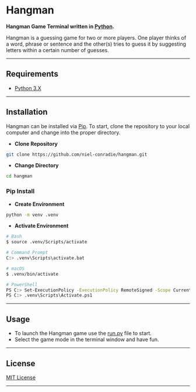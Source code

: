 # **Hangman**

**Hangman Game Terminal written in [Python](https://www.python.org).**

Hangman is a guessing game for two or more players. One player thinks of a word, phrase or sentence and the other(s) tries to guess it by suggesting letters within a certain number of guesses.

----
## **Requirements**

- [Python 3.X](https://www.python.org/downloads/)
----
## **Installation**

Hangman can be installed via [Pip](https://pypi.org/project/pip/). To start, clone the repository to your local computer and change into the proper directory.

* **Clone Repository**
```bash
git clone https://github.com/niel-conradie/hangman.git
```
* **Change Directory**
```bash
cd hangman
```
### **Pip Install**

* **Create Environment**
```bash
python -m venv .venv
```
* **Activate Environment**
```bash
# Bash
$ source .venv/Scripts/activate

# Command Prompt
C:> .venv\Scripts\activate.bat

# macOS
$ .venv/bin/activate

# PowerShell
PS C:> Set-ExecutionPolicy -ExecutionPolicy RemoteSigned -Scope CurrentUser
PS C:> .venv\Scripts\Activate.ps1
```
----
## **Usage**

- To launch the Hangman game use the [run.py](https://github.com/niel-conradie/hangman/blob/master/hangman/run.py) file to start.
- Select the game mode in the terminal window and have fun.

----
## **License**

[MIT License](https://github.com/niel-conradie/Hangman/blob/master/LICENSE)

----
